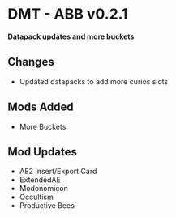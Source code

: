 # DMT - ABB v0.2.1
**Datapack updates and more buckets**

## Changes
 - Updated datapacks to add more curios slots

## Mods Added
 - More Buckets

## Mod Updates
 - AE2 Insert/Export Card
 - ExtendedAE
 - Modonomicon
 - Occultism
 - Productive Bees